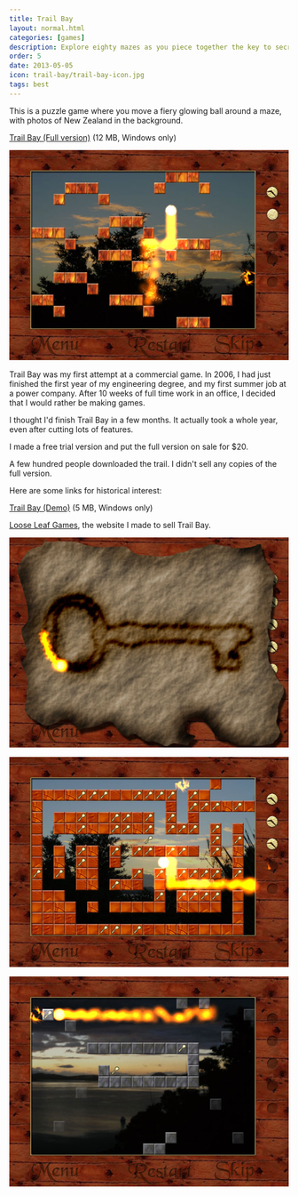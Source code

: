 ```yaml
---
title: Trail Bay
layout: normal.html
categories: [games]
description: Explore eighty mazes as you piece together the key to secret treasure.
order: 5
date: 2013-05-05
icon: trail-bay/trail-bay-icon.jpg
tags: best
---
```


This is a puzzle game where you move a fiery glowing ball around a maze, with photos of New Zealand in the background.

<p><a href="trail-bay-full.exe" onclick="_gaq.push(['_trackEvent','Download','Game',this.href]);; ">Trail Bay (Full version)</a> (12 MB, Windows only)</p>

<p><img src="trailbay1.jpg" alt="A screenshot of Trail Bay"></p>

Trail Bay was my first attempt at a commercial game. In 2006, I had just finished the first year of my engineering degree, and my first summer job at a power company. After 10 weeks of full time work in an office, I decided that I would rather be making games.

I thought I'd finish Trail Bay in a few months. It actually took a whole year, even after cutting lots of features.

I made a free trial version and put the full version on sale for $20.

A few hundred people downloaded the trail. I didn't sell any copies of the full version.

Here are some links for historical interest:

<p><a href="trail-bay-demo.exe" onclick="_gaq.push(['_trackEvent','Download','Game',this.href]);; ">Trail Bay (Demo)</a> (5 MB, Windows only)</p>

<p><a href="/archive/looseleafgames/">Loose Leaf Games</a>, the website I made to sell Trail Bay.</p>

<p><img src="trailbay2.jpg" alt="A screenshot of Trail Bay"></p>

<p><img src="trailbay3.jpg" alt="A screenshot of Trail Bay"></p>

<p><img src="trailbay4.jpg" alt="A screenshot of Trail Bay"></p>